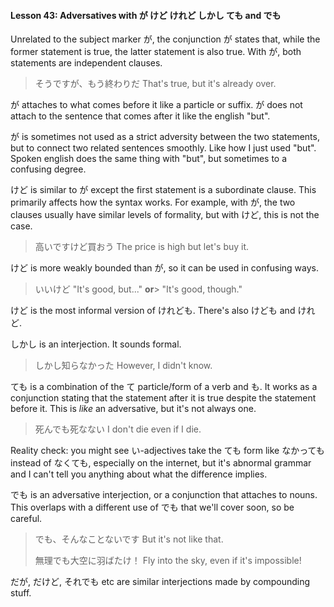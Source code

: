 #### Lesson 43: Adversatives with が けど けれど しかし ても and でも


Unrelated to the subject marker が, the conjunction が states that, while the former statement is true, the latter statement is also true. With が, both statements are independent clauses.


> そうですが、もう終わりだ That's true, but it's already over.

が attaches to what comes before it like a particle or suffix. が does not attach to the sentence that comes after it like the english "but".


が is sometimes not used as a strict adversity between the two statements, but to connect two related sentences smoothly. Like how I just used "but". Spoken english does the same thing with "but", but sometimes to a confusing degree.


けど is similar to が except the first statement is a subordinate clause. This primarily affects how the syntax works. For example, with が, the two clauses usually have similar levels of formality, but with けど, this is not the case.


> 高いですけど買おう The price is high but let's buy it.

けど is more weakly bounded than が, so it can be used in confusing ways.


> いいけど "It's good, but..." **or**> "It's good, though."

けど is the most informal version of けれども. There's also けども and けれど.


しかし is an interjection. It sounds formal.


> しかし知らなかった However, I didn't know.

ても is a combination of the て particle/form of a verb and も. It works as a conjunction stating that the statement after it is true despite the statement before it. This is *like* an adversative, but it's not always one.


> 死んでも死なない I don't die even if I die.

Reality check: you might see い-adjectives take the ても form like なかっても instead of なくても, especially on the internet, but it's abnormal grammar and I can't tell you anything about what the difference implies.


でも is an adversative interjection, or a conjunction that attaches to nouns. This overlaps with a different use of でも that we'll cover soon, so be careful.


> でも、そんなことないです But it's not like that.  
> > 無理でも大空に羽ばたけ！ Fly into the sky, even if it's impossible!

だが, だけど, それでも etc are similar interjections made by compounding stuff.


